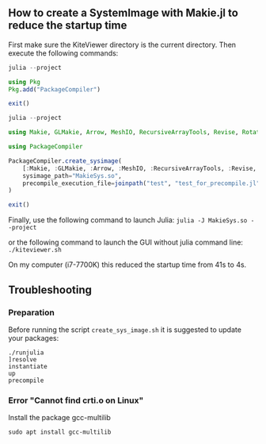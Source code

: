 
## How to create a SystemImage with Makie.jl to reduce the startup time

First make sure the KiteViewer directory is the current directory. Then execute the following commands:

```julia
julia --project

using Pkg
Pkg.add("PackageCompiler")

exit()
```
```julia
julia --project

using Makie, GLMakie, Arrow, MeshIO, RecursiveArrayTools, Revise, Rotations, StaticArrays, StructArrays, YAML

using PackageCompiler

PackageCompiler.create_sysimage(
    [:Makie, :GLMakie, :Arrow, :MeshIO, :RecursiveArrayTools, :Revise, :Rotations, :StaticArrays, :StructArrays, :YAML];
    sysimage_path="MakieSys.so",
    precompile_execution_file=joinpath("test", "test_for_precompile.jl")
)

exit()
```

Finally, use the following command to launch Julia:
```julia -J MakieSys.so --project```

or the following command to launch the GUI without julia command line:
```./kiteviewer.sh```

On my computer (i7-7700K) this reduced the startup time from 41s to 4s.

## Troubleshooting
### Preparation
Before running the script ```create_sys_image.sh``` it is suggested to update your packages:

```
./runjulia
]resolve
instantiate
up
precompile
```

### Error "Cannot find crti.o on Linux"
Install the package gcc-multilib
```
sudo apt install gcc-multilib
``` 
